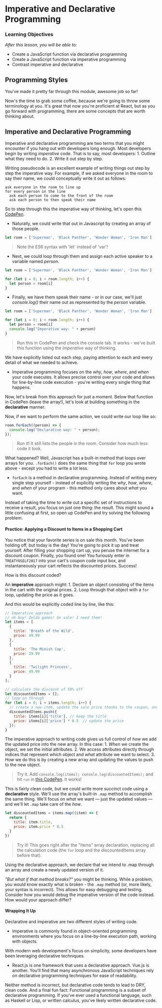 # Imperative and Declarative Programming

### Learning Objectives

_After this lesson, you will be able to:_

* Create a JavaScript function via declarative programming
* Create a JavaScript function via imperative programming
* Contrast imperative and declarative

## Programming Styles

You've made it pretty far through this module, awesome job so far!

Now's the time to grab some coffee, because we're going to throw some terminology at you. It's great that now you're proficient at React, but as you go forward with programming, there are some concepts that are worth thinking about.

## Imperative and Declarative Programming

Imperative and declarative programming are two terms that you might encounter if you hang out with developers long enough. Most developers begin by writing _imperative_ code. That is to say, most developers: 1. Outline what they need to do. 2. Write it out step by step.

Writing pseudocode is an excellent example of writing things out step by step the imperative way. For example, if we asked everyone in the room to say their name, we could conceptually write it out as follows:

```text
ask everyone in the room to line up
for every person in the line
  ask each person to come to the front of the room
  ask each person to then speak their name
```

So to step through this the imperative way of thinking, let's open this [CodePen](https://codepen.io/SuperTernary/pen/eEVVvg?editors=0010).

* Naturally, we could write that out in Javascript by creating an array of those people.

```javascript
let room = ['Superman', 'Black Panther', 'Wonder Woman', 'Iron Man']
```

> Note the ES6 syntax with 'let' instead of 'var'!

* Next, we could loop through them and assign each active speaker to a variable named _person_.

```javascript
let room = ['Superman', 'Black Panther', 'Wonder Woman', 'Iron Man']

for (let i = 0; i < room.length; i++) {
  let person = room[i]
}
```

* Finally, we have them speak their name - or in our case, we'll just _console.log\(\)_ their name out as represented by the _person_ variable.

```javascript
let room = ['Superman', 'Black Panther', 'Wonder Woman', 'Iron Man']

for (let i = 0; i < room.length; i++) {
  let person = room[i]
  console.log("Imperative way: " + person)
}
```

> Run this in CodePen and check the console tab. It works - we've built this function using the _Imperative_ way of thinking.

We have explicitly listed out each step, paying attention to each and every detail of what we needed to achieve.

* Imperative programming focuses on the _why_, _how_, _where_, and _when_ your code executes. It allows precise control over your code and allows for line-by-line code execution - you're writing every single thing that happens.

Now, let's break from this approach for just a moment. Below that function in CodePen \(leave the array!\), let's look at building something in the **declarative** manner.

Now, if we want to perform the same action, we could write our loop like so:

```javascript
room.forEach((person) => {
  console.log("Declarative way: " + person);
});
```

> Run it! It still lists the people in the room. Consider how much less code it took.

What happened? Well, Javascript has a built-in method that loops over arrays for you. `.forEach()` does the same thing that `for` loop you wrote above - except you had to write a lot less.

* `forEach` is a method in declarative programming. Instead of writing every single step yourself - instead of explicitly writing the _why_, _how_, _where_, and _when_ of your program - this method only cares about _what_ you want.

Instead of taking the time to write out a specific set of instructions to receive a result, you focus on just one thing: the result. This might sound a little confusing at first, so open up CodePen and try solving the following problem.

#### Practice: Applying a Discount to Items in a Shopping Cart

You notice that your favorite series is on sale this month. You've been holding off, but today is the day! You're going to pick it up and treat yourself. After filling your shopping cart up, you peruse the internet for a discount coupon. Finally, you found one! You furiously enter in `TREATYOSELF2017` into your cart's coupon code input box, and instantaneously your cart reflects the discounted prices. Success!

How is this discount coded?

An **imperative** approach might: 1. Declare an object consisting of the items in the cart with the original prices. 2. Loop through that object with a `for` loop, updating the price as it goes.

And this would be explicitly coded line by line, like this:

```javascript
// Imperative approach
// oh boy! Zelda games! On sale! I need them!
let items = [
  {
    title: 'Breath of the Wild',
    price: 49.99
  },
  {
    title: 'The Minish Cap',
    price: 29.99
  },
  {
    title: 'Twilight Princess',
    price: 49.99
  }
];

// calculate the discount of 50% off
let discountedItems = [];
// loop on through
for (let i = 0; i < items.length; i++) {
  // create a new item, update the sale price thanks to the coupon, and push into the discountedItems array
  discountedItems.push({
    title: items[i]['title'], // keep the title
    price: items[i]['price'] * 0.5  // update the price
  });
}
```

The imperative approach to writing code gives us full control of _how_ we add the updated price into the new array. In this case: 1. _When_ we create the object, we set the initial attributes. 2. We access attributes directly through indices that represent _which_ object and _what_ attribute we want to select. 3. _How_ we do this is by creating a new array and updating the values to push to the new object.

> Try it. Add `console.log(items); console.log(discountedItems);` and hit `run` in [this CodePen](https://codepen.io/SuperTernary/pen/brLLRb?editors=0011). It works!

This is fairly clean code, but we could write more succinct code using a **declarative** style. We'll use the array's built-in `.map` method to accomplish the same thing. We'll focus on _what_ we want — just the updated values — and we'll let `.map` take care of the _how_.

```javascript
let discountedItems = items.map((item) => {
  return {
    title: item.title,
    price: item.price * 0.5
  }
})
```

> Try it! This goes right after the "items" array declaration, replacing all the calculation code \(the `for` loop and the discountedItems array before that\).

Using the declarative approach, we declare that we intend to .map through an array and create a newly updated version of it.

_"But what if that method breaks?"_ you might be thinking. While a problem, you would know exactly what is broken - the `.map` method \(or, more likely, your syntax is incorrect\). This allows for easy debugging and testing. Consider how you would debug the imperative version of the code instead. How would your approach differ?

#### Wrapping It Up

Declarative and imperative are two different styles of writing code.

* Imperative is commonly found in object-oriented programming environments where you focus on a line-by-line execution path, working with objects.

With modern web development's focus on simplicity, some developers have been leveraging declarative techniques.

* React.js is one framework that uses a declarative approach. Vue.js is another. You'll find that many asynchronous JavaScript techniques rely on declarative programming techniques for ease of readability.

Neither method is incorrect, but declarative code tends to lead to DRY, clean code. And a final fun fact: Functional programming is a subset of declarative programming. If you've ever used a functional language, such as Haskell or Lisp, or written calculus, you've likely written declarative code.

